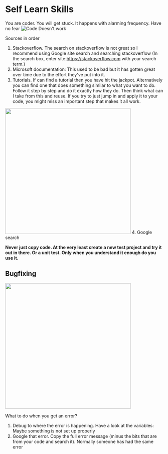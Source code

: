 # Self Learn Skills

You are coder. You will get stuck. It happens with alarming frequency. Have no fear
![Code Doesn't work](https://i.pinimg.com/736x/11/d2/c5/11d2c50b5172634115bc0ec8527bd9d3.jpg)

Sources in order
1. Stackoverflow. The search on stackoverflow is not great so I recommend using Google site search and searching stackoverflow (In the search box, enter site:https://stackoverflow.com with your search term.)
2. Microsoft documentation: This used to be bad but it has gotten great over time due to the effort they've put into it.
3. Tutorials. If can find a tutorial then you have hit the jackpot. Alternatively you can find one that does something similar to what you want to do. Follow it step by step and do it exactly how they do. Then think what can I take from this and reuse. If you try to just jump in and apply it to your code, you might miss an important step that makes it all work.
<img src="https://user-images.githubusercontent.com/63453969/176162656-34710c9b-dee6-4ec4-9ac9-e28a363ff9da.png" width="400" />
4. Google search

**Never just copy code. At the very least create a new test project and try it out in there. Or a unit test. Only when you understand it enough do you use it.**

## Bugfixing
<img src="https://i.pinimg.com/originals/36/66/b4/3666b4910d20541fe5805c6cfd613131.jpg" width="400" />

What to do when you get an error?

1. Debug to where the error is happening. Have a look at the variables: Maybe something is not set up properly
2. Google that error. Copy the full error message (minus the bits that are from your code and search it). Normally someone has had the same error

